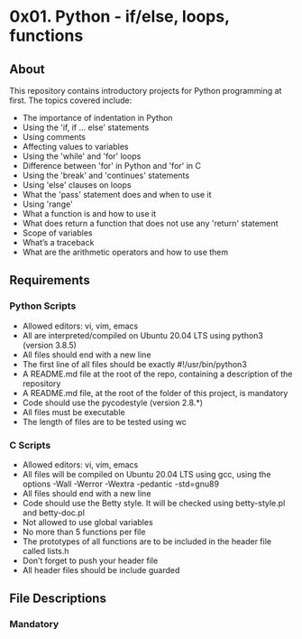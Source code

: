# 0x01. Python - if/else, loops, functions

## About
This repository contains introductory projects for Python programming at first. The topics covered include:
- The importance of indentation in Python
- Using the 'if, if ... else' statements
- Using comments
- Affecting values to variables
- Using the 'while' and 'for' loops
- Difference between 'for' in Python and 'for' in C
- Using the 'break' and 'continues' statements
- Using 'else' clauses on loops
- What the 'pass' statement does and when to use it
- Using 'range'
- What a function is and how to use it
- What does return a function that does not use any 'return' statement
- Scope of variables
- What’s a traceback
- What are the arithmetic operators and how to use them

## Requirements
### Python Scripts
- Allowed editors: vi, vim, emacs
- All are interpreted/compiled on Ubuntu 20.04 LTS using python3 (version 3.8.5)
- All files should end with a new line
- The first line of all files should be exactly #!/usr/bin/python3
- A README.md file at the root of the repo, containing a description of the repository
- A README.md file, at the root of the folder of this project, is mandatory
- Code should use the pycodestyle (version 2.8.*)
- All files must be executable
- The length of files are to be tested using wc

### C Scripts
- Allowed editors: vi, vim, emacs
- All files will be compiled on Ubuntu 20.04 LTS using gcc, using the options -Wall -Werror -Wextra -pedantic -std=gnu89
- All files should end with a new line
- Code should use the Betty style. It will be checked using betty-style.pl and betty-doc.pl
- Not allowed to use global variables
- No more than 5 functions per file
- The prototypes of all functions are to be included in the header file called lists.h
- Don’t forget to push your header file
- All header files should be include guarded

## File Descriptions
### Mandatory
